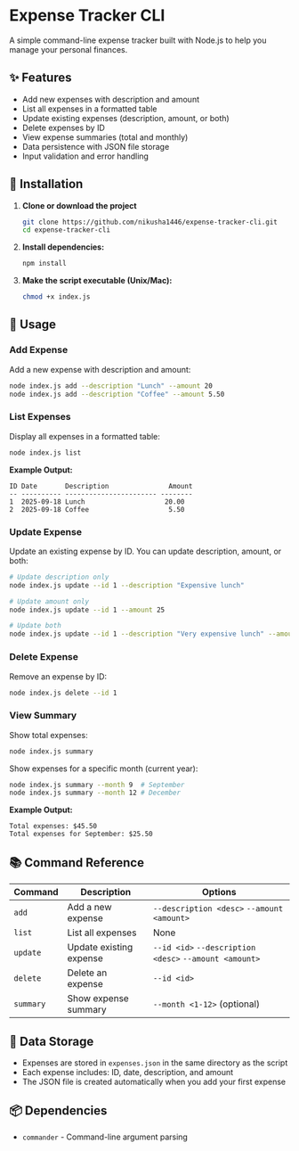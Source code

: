 # Expense Tracker CLI

A simple command-line expense tracker built with Node.js to help you manage your personal finances.

## ✨ Features

- Add new expenses with description and amount
- List all expenses in a formatted table
- Update existing expenses (description, amount, or both)
- Delete expenses by ID
- View expense summaries (total and monthly)
- Data persistence with JSON file storage
- Input validation and error handling

## 🚀 Installation

1. **Clone or download the project**
   ```bash
   git clone https://github.com/nikusha1446/expense-tracker-cli.git
   cd expense-tracker-cli
   ```
3. **Install dependencies:**
   ```bash
   npm install
   ```
4. **Make the script executable (Unix/Mac):**
   ```bash
   chmod +x index.js
   ```

## 📖 Usage

### Add Expense
Add a new expense with description and amount:
```bash
node index.js add --description "Lunch" --amount 20
node index.js add --description "Coffee" --amount 5.50
```

### List Expenses
Display all expenses in a formatted table:
```bash
node index.js list
```

**Example Output:**
```
ID Date       Description               Amount
-- ---------- ----------------------- --------
1  2025-09-18 Lunch                    20.00
2  2025-09-18 Coffee                    5.50
```

### Update Expense
Update an existing expense by ID. You can update description, amount, or both:
```bash
# Update description only
node index.js update --id 1 --description "Expensive lunch"

# Update amount only
node index.js update --id 1 --amount 25

# Update both
node index.js update --id 1 --description "Very expensive lunch" --amount 30
```

### Delete Expense
Remove an expense by ID:
```bash
node index.js delete --id 1
```

### View Summary
Show total expenses:
```bash
node index.js summary
```

Show expenses for a specific month (current year):
```bash
node index.js summary --month 9  # September
node index.js summary --month 12 # December
```

**Example Output:**
```
Total expenses: $45.50
Total expenses for September: $25.50
```

## 📚 Command Reference

| Command | Description | Options |
|---------|-------------|---------|
| `add` | Add a new expense | `--description <desc>` `--amount <amount>` |
| `list` | List all expenses | None |
| `update` | Update existing expense | `--id <id>` `--description <desc>` `--amount <amount>` |
| `delete` | Delete an expense | `--id <id>` |
| `summary` | Show expense summary | `--month <1-12>` (optional) |

## 💾 Data Storage

- Expenses are stored in `expenses.json` in the same directory as the script
- Each expense includes: ID, date, description, and amount
- The JSON file is created automatically when you add your first expense

## 📦 Dependencies

- `commander` - Command-line argument parsing
